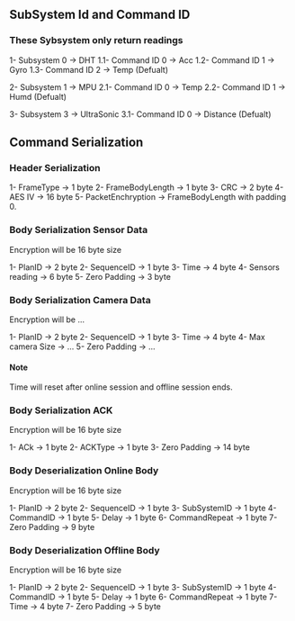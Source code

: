 ## SubSystem Id and Command ID

### These Sybsystem only return readings

1- Subsystem 0 -> DHT
1.1- Command ID 0 -> Acc
1.2- Command ID 1 -> Gyro
1.3- Command ID 2 -> Temp (Defualt)

2- Subsystem 1 -> MPU
2.1- Command ID 0 -> Temp
2.2- Command ID 1 -> Humd (Defualt)

3- Subsystem 3 -> UltraSonic
3.1- Command ID 0 -> Distance (Defualt)

## Command Serialization

### Header Serialization

1- FrameType -> 1 byte
2- FrameBodyLength -> 1 byte
3- CRC -> 2 byte
4- AES IV -> 16 byte
5- PacketEnchryption -> FrameBodyLength with padding 0.

### Body Serialization Sensor Data

Encryption will be 16 byte size

1- PlanID -> 2 byte
2- SequenceID -> 1 byte
3- Time -> 4 byte
4- Sensors reading -> 6 byte
5- Zero Padding -> 3 byte

### Body Serialization Camera Data

Encryption will be ...

1- PlanID -> 2 byte
2- SequenceID -> 1 byte
3- Time -> 4 byte
4- Max camera Size -> ...
5- Zero Padding -> ...

#### Note

Time will reset after online session and offline session ends.

### Body Serialization ACK

Encryption will be 16 byte size

1- ACk -> 1 byte
2- ACKType -> 1 byte
3- Zero Padding -> 14 byte

### Body Deserialization Online Body

Encryption will be 16 byte size

1- PlanID -> 2 byte
2- SequenceID -> 1 byte
3- SubSystemID -> 1 byte
4- CommandID -> 1 byte
5- Delay -> 1 byte
6- CommandRepeat -> 1 byte
7- Zero Padding -> 9 byte

### Body Deserialization Offline Body

Encryption will be 16 byte size

1- PlanID -> 2 byte
2- SequenceID -> 1 byte
3- SubSystemID -> 1 byte
4- CommandID -> 1 byte
5- Delay -> 1 byte
6- CommandRepeat -> 1 byte
7- Time -> 4 byte
7- Zero Padding -> 5 byte
